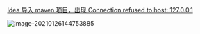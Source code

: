 [Idea 导入 maven 项目，出现 Connection refused to host: 127.0.0.1](https://www.oschina.net/question/3744526_2317825)

![image-20210126144753885](https://tinkerer-pic.oss-cn-hangzhou.aliyuncs.com/picgo/image-20210126144753885.png)
